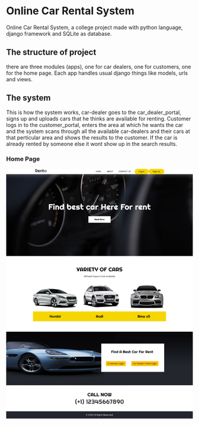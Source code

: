 # Online Car Rental System
Online Car Rental System, a college project made with python language, django framework and SQLite as database.

## The structure of project 

  there are three modules (apps), one for car dealers, one for customers, one for the home page. Each app handles usual django things like models, urls and views.
  
## The system

  This is how the system works, car-dealer goes to the car_dealer_portal, signs up and uploads cars that he thinks are available for renting. Customer logs in to the customer_portal, enters the area at which he wants the car and the system scans through all the available car-dealers and their cars at that perticular area and shows the results to the customer. If the car is already rented by someone else it wont show up in the search results. 

### Home Page
<img src="static/images/readme.png" />